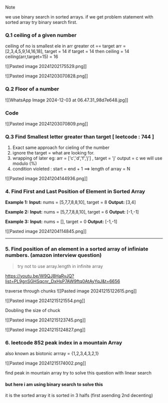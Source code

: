 	

> [!NOTE]
> we use binary search in sorted arrays.
> if we get problem statement with sorted array try binary search first.

### Q.1 ceiling of a given number 

ceiling of no is smallest ele in arr greater ot == target
arr = [2,3,4,5,9,14,16,18], target = 14
if target = 14 then ceiling = 14
ceiling(arr,target=15) = 16 

![[Pasted image 20241202175529.png]]


![[Pasted image 20241203070828.png]]

### Q.2 Floor of a number

![[WhatsApp Image 2024-12-03 at 06.47.31_98d7e648.jpg]]

### Code 

![[Pasted image 20241203070809.png]]


### Q.3 Find Smallest letter greater than target [ leetcode : 744 ]


1. Exact same approach for cieling of the number
2. ignore the target = what are looking for.
3. wrapping of later eg: arr = ['c','d','f','j'] , target = 'j' output = c we will use modulo (%) 
4. condition violeted : start = end + 1 ==> length of array = N   

![[Pasted image 20241204144936.png]]



### 4. Find First and Last Position of Element in Sorted Array

**Example 1:**
**Input:** nums = [5,7,7,8,8,10], target = 8
**Output:** [3,4]

**Example 2:**
**Input:** nums = [5,7,7,8,8,10], target = 6
**Output:** [-1,-1]

**Example 3:**
**Input:** nums = [], target = 0
**Output:** [-1,-1]

![[Pasted image 20241204114845.png]]

---

### 5. Find position of an element in a sorted array of infiniate numbers. (amazon interview question)

> try not to use array.length in infinite array 

https://youtu.be/W9QJ8HaRvJQ?list=PL9gnSGHSqcnr_DxHsP7AW9ftq0AtAyYqJ&t=6656

traverse through chunks
![[Pasted image 20241215122615.png]]

![[Pasted image 20241215121554.png]]


Doubling the size of chuck 

![[Pasted image 20241215123745.png]]

![[Pasted image 20241215124827.png]]
### 6. leetcode 852 peak index in a mountain Array

also known as biotonic arrray = {1,2,3,4,3,2,1}

![[Pasted image 20241215174002.png]]


find peak in mountain array
try to solve this question with linear search
#### but here i am using binary search to solve this

it is the sorted array it is sorted in 3 halfs (first asending 2nd decenting)

